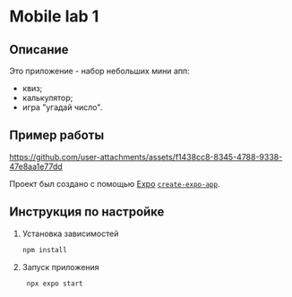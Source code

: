 # Mobile lab 1

## Описание

Это приложение - набор небольших мини апп:

- квиз;
- калькулятор;
- игра "угадай число".

## Пример работы

https://github.com/user-attachments/assets/f1438cc8-8345-4788-9338-47e8aa1e77dd

Проект был создано с помощью [Expo](https://expo.dev) [`create-expo-app`](https://www.npmjs.com/package/create-expo-app).

## Инструкция по настройке

1. Установка зависимостей

   ```bash
   npm install
   ```

2. Запуск приложения

   ```bash
    npx expo start
   ```
